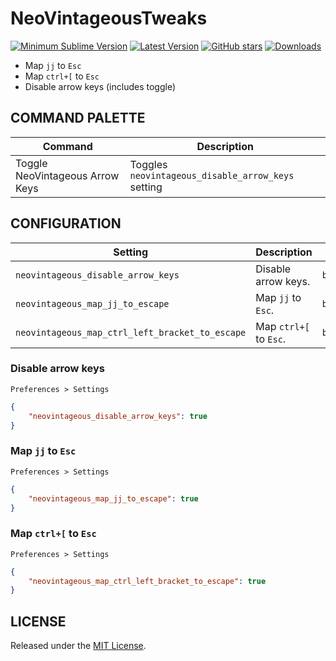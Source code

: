 # NeoVintageousTweaks

[![Minimum Sublime Version](https://img.shields.io/badge/sublime-%3E%3D%203.0-brightgreen.svg?style=flat-square)](https://sublimetext.com) [![Latest Version](https://img.shields.io/github/tag/NeoVintageous/NeoVintageousTweaks.svg?style=flat-square&label=version)](https://github.com/NeoVintageous/NeoVintageousTweaks/tags) [![GitHub stars](https://img.shields.io/github/stars/NeoVintageous/NeoVintageousTweaks.svg?style=flat-square)](https://github.com/NeoVintageous/NeoVintageousTweaks/stargazers) [![Downloads](https://img.shields.io/packagecontrol/dt/NeoVintageousTweaks.svg?style=flat-square)](https://packagecontrol.io/packages/NeoVintageousTweaks)

* Map `jj` to `Esc`
* Map `ctrl+[` to `Esc`
* Disable arrow keys (includes toggle)

## COMMAND PALETTE

Command | Description
------- | -----------
Toggle NeoVintageous Arrow Keys | Toggles `neovintageous_disable_arrow_keys` setting

## CONFIGURATION

Setting | Description | Type | Default
------- | ----------- | ---- | -------
`neovintageous_disable_arrow_keys` | Disable arrow keys. | `boolean` | `false`
`neovintageous_map_jj_to_escape` | Map `jj` to `Esc`. | `boolean` | `false`
`neovintageous_map_ctrl_left_bracket_to_escape` | Map `ctrl+[` to `Esc`. | `boolean` | `false`

### Disable arrow keys

`Preferences > Settings`

```json
{
    "neovintageous_disable_arrow_keys": true
}
```

### Map `jj` to `Esc`

`Preferences > Settings`

```json
{
    "neovintageous_map_jj_to_escape": true
}
```

### Map `ctrl+[` to `Esc`

`Preferences > Settings`

```json
{
    "neovintageous_map_ctrl_left_bracket_to_escape": true
}
```

## LICENSE

Released under the [MIT License](LICENSE).
